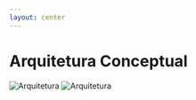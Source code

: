 ```yaml
---
layout: center
---
```


<h1 class="font-300 text-center">Arquitetura Conceptual</h1>

<img src="/media/diagrams/architecture.png" alt="Arquitetura" class="light-image">

<img src="/media/diagrams/architecture-white.png" alt="Arquitetura" class="dark-image">

<arrow v-click="1" x1="450" y1="500" x2="350" y2="380" class="text-beapt" width="3" arrowSize="1" />